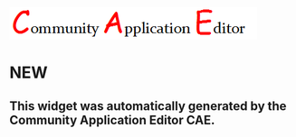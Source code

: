 ![CAE](https://github.com/CAETESTRWTH/CAE-Deployment-Temp/blob/gh-pages/frontendComponent-2/img/logo.png)  

NEW
===================


This widget was automatically generated by the Community Application Editor CAE.  
---------------
